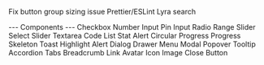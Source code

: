Fix button group sizing issue
Prettier/ESLint
Lyra search

--- Components ---
Checkbox
Number Input
Pin Input
Radio
Range Slider
Select
Slider
Textarea
Code
List
Stat
Alert
Circular Progress
Progress
Skeleton
Toast
Highlight
Alert Dialog
Drawer
Menu
Modal
Popover
Tooltip
Accordion
Tabs
Breadcrumb
Link
Avatar
Icon
Image
Close Button